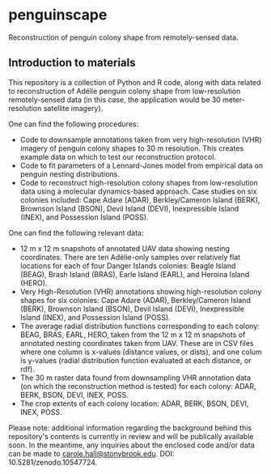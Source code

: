 # penguinscape
Reconstruction of penguin colony shape from remotely-sensed data. 

## Introduction to materials
This repository is a collection of Python and R code, along with data related to reconstruction of Adélie penguin colony shape from low-resolution remotely-sensed data (in this case, the application would be 30 meter-resolution satellite imagery).

One can find the following procedures:

- Code to downsample annotations taken from very high-resolution (VHR) imagery of penguin colony shapes to 30 m resolution. This creates example data on which to test our reconstruction protocol.
- Code to fit parameters of a Lennard-Jones model from empirical data on penguin nesting distributions. 
- Code to reconstruct high-resolution colony shapes from low-resolution data using a molecular dynamics-based approach. Case studies on six colonies included: Cape Adare (ADAR), Berkley/Cameron Island (BERK), Brownson Island (BSON), Devil Island (DEVI), Inexpressible Island (INEX), and Possession Island (POSS).

One can find the following relevant data:

- 12 m x 12 m snapshots of annotated UAV data showing nesting coordinates. There are ten Adélie-only samples over relatively flat locations for each of four Danger Islands colonies: Beagle Island (BEAG), Brash Island (BRAS), Earle Island (EARL), and Heroina Island (HERO).
- Very High-Resolution (VHR) annotations showing high-resolution colony shapes for six colonies: Cape Adare (ADAR), Berkley/Cameron Island (BERK), Brownson Island (BSON), Devil Island (DEVI), Inexpressible Island (INEX), and Possession Island (POSS).
- The average radial distribution functions corresponding to each colony: BEAG, BRAS, EARL, HERO, taken from the 12 m x 12 m snapshots of annotated nesting coordinates taken from UAV. These are in CSV files where one column is x-values (distance values, or dists), and one colum is y-values (radial distribution function evaluated at each distance, or rdf).
- The 30 m raster data found from downsampling VHR annotation data (on which the reconstruction method is tested) for each colony: ADAR, BERK, BSON, DEVI, INEX, POSS.
- The crop extents of each colony location: ADAR, BERK, BSON, DEVI, INEX, POSS.

Please note: additional information regarding the background behind this repository's contents is currently in review and will be publically available soon. In the meantime, any inquiries about the enclosed code and/or data can be made to carole.hall@stonybrook.edu. DOI: 10.5281/zenodo.10547724.
